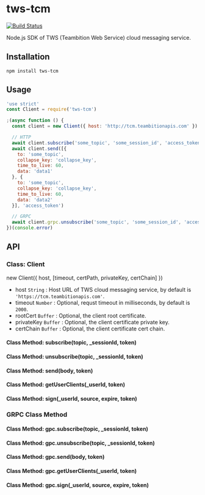 # tws-tcm
[![Build Status](https://travis-ci.org/teambition/tws-tcm.svg?branch=master)](https://travis-ci.org/teambition/tws-tcm)

Node.js SDK of TWS (Teambition Web Service) cloud messaging service.

## Installation

```
npm install tws-tcm
```

## Usage

```js
'use strict'
const Client = require('tws-tcm')

;(async function () {
  const client = new Client({ host: 'http://tcm.teambitionapis.com' })

  // HTTP
  await client.subscribe('some_topic', 'some_session_id', 'access_token')
  await client.send([{
    to: 'some_topic',
    collapse_key: 'collapse_key',
    time_to_live: 60,
    data: 'data1'
  }, {
    to: 'some_topic',
    collapse_key: 'collapse_key',
    time_to_live: 60,
    data: 'data2'
  }], 'access_token')

  // GRPC
  await client.grpc.unsubscribe('some_topic', 'some_session_id', 'access_token')
})(console.error)
```

## API

### Class: Client

new Client({ host, [timeout, certPath, privateKey, certChain] })

- host `String` : Host URL of TWS cloud messaging service, by default is `'https://tcm.teambitionapis.com'`.
- timeout `Number` : Optional, requst timeout in milliseconds, by default is `2000`.
- rootCert `Buffer` : Optional, the client root certificate.
- privateKey `Buffer` : Optional, the client certificate private key.
- certChain `Buffer` : Optional, the client certificate cert chain.

#### Class Method: subscribe(topic, _sessionId, token)

#### Class Method: unsubscribe(topic, _sessionId, token)

#### Class Method: send(body, token)

#### Class Method: getUserClients(_userId, token)

#### Class Method: sign(_userId, source, expire, token)

### GRPC Class Method

#### Class Method: gpc.subscribe(topic, _sessionId, token)

#### Class Method: gpc.unsubscribe(topic, _sessionId, token)

#### Class Method: gpc.send(body, token)

#### Class Method: gpc.getUserClients(_userId, token)

#### Class Method: gpc.sign(_userId, source, expire, token)
